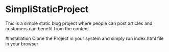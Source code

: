 # SimpliStaticProject

This is a simple  static blog project  where people can post articles and customers can benefit from the content.

#Installation
Clone the Project in your system and simply run index.html file in your browser
